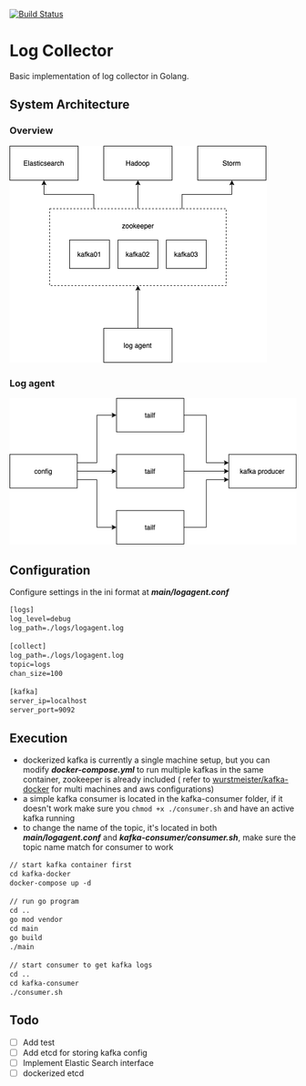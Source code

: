 [![Build Status](https://travis-ci.com/jameshih/gologger.svg?branch=master)](https://travis-ci.com/jameshih/gologger)

# Log Collector

Basic implementation of log collector in Golang.

## System Architecture

### Overview

![overview](./diagrams/architecture.png)

### Log agent

![log agent](./diagrams/log_agent_setup.png)

## Configuration

Configure settings in the ini format at **_main/logagent.conf_**

```
[logs]
log_level=debug
log_path=./logs/logagent.log

[collect]
log_path=./logs/logagent.log
topic=logs
chan_size=100

[kafka]
server_ip=localhost
server_port=9092
```

## Execution

- dockerized kafka is currently a single machine setup, but you can modify **_docker-compose.yml_** to run multiple kafkas in the same container, zookeeper is already included ( refer to [wurstmeister/kafka-docker](https://github.com/wurstmeister/kafka-docker) for multi machines and aws configurations)
- a simple kafka consumer is located in the kafka-consumer folder, if it doesn't work make sure you <code>chmod +x ./consumer.sh</code> and have an active kafka running
- to change the name of the topic, it's located in both **_main/logagent.conf_** and **_kafka-consumer/consumer.sh_**, make sure the topic name match for consumer to work

```
// start kafka container first
cd kafka-docker
docker-compose up -d

// run go program
cd ..
go mod vendor
cd main
go build
./main

// start consumer to get kafka logs
cd ..
cd kafka-consumer
./consumer.sh
```

## Todo

- [ ] Add test
- [ ] Add etcd for storing kafka config
- [ ] Implement Elastic Search interface
- [ ] dockerized etcd
